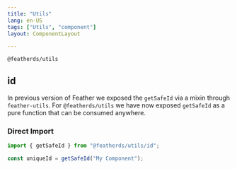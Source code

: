 ```yaml
---
title: "Utils"
lang: en-US
tags: ["Utils", "component"]
layout: ComponentLayout

---
```


`@featherds/utils`


## id

In previous version of Feather we exposed the `getSafeId` via a mixin through `feather-utils`. For `@featherds/utils` we have now exposed `getSafeId` as a pure function that can be consumed anywhere.

### Direct Import

```js
import { getSafeId } from "@featherds/utils/id";

const uniqueId = getSafeId("My Component");
```

